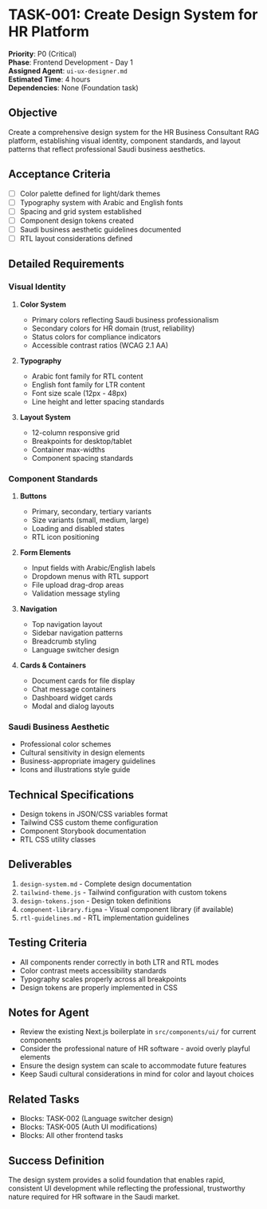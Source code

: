 # TASK-001: Create Design System for HR Platform

**Priority**: P0 (Critical)  
**Phase**: Frontend Development - Day 1  
**Assigned Agent**: `ui-ux-designer.md`  
**Estimated Time**: 4 hours  
**Dependencies**: None (Foundation task)  

## Objective
Create a comprehensive design system for the HR Business Consultant RAG platform, establishing visual identity, component standards, and layout patterns that reflect professional Saudi business aesthetics.

## Acceptance Criteria
- [ ] Color palette defined for light/dark themes
- [ ] Typography system with Arabic and English fonts
- [ ] Spacing and grid system established
- [ ] Component design tokens created
- [ ] Saudi business aesthetic guidelines documented
- [ ] RTL layout considerations defined

## Detailed Requirements

### Visual Identity
1. **Color System**
   - Primary colors reflecting Saudi business professionalism
   - Secondary colors for HR domain (trust, reliability)
   - Status colors for compliance indicators
   - Accessible contrast ratios (WCAG 2.1 AA)

2. **Typography**
   - Arabic font family for RTL content
   - English font family for LTR content
   - Font size scale (12px - 48px)
   - Line height and letter spacing standards

3. **Layout System**
   - 12-column responsive grid
   - Breakpoints for desktop/tablet
   - Container max-widths
   - Component spacing standards

### Component Standards
1. **Buttons**
   - Primary, secondary, tertiary variants
   - Size variants (small, medium, large)
   - Loading and disabled states
   - RTL icon positioning

2. **Form Elements**
   - Input fields with Arabic/English labels
   - Dropdown menus with RTL support
   - File upload drag-drop areas
   - Validation message styling

3. **Navigation**
   - Top navigation layout
   - Sidebar navigation patterns
   - Breadcrumb styling
   - Language switcher design

4. **Cards & Containers**
   - Document cards for file display
   - Chat message containers
   - Dashboard widget cards
   - Modal and dialog layouts

### Saudi Business Aesthetic
- Professional color schemes
- Cultural sensitivity in design elements
- Business-appropriate imagery guidelines
- Icons and illustrations style guide

## Technical Specifications
- Design tokens in JSON/CSS variables format
- Tailwind CSS custom theme configuration
- Component Storybook documentation
- RTL CSS utility classes

## Deliverables
1. `design-system.md` - Complete design documentation
2. `tailwind-theme.js` - Tailwind configuration with custom tokens
3. `design-tokens.json` - Design token definitions
4. `component-library.figma` - Visual component library (if available)
5. `rtl-guidelines.md` - RTL implementation guidelines

## Testing Criteria
- All components render correctly in both LTR and RTL modes
- Color contrast meets accessibility standards
- Typography scales properly across all breakpoints
- Design tokens are properly implemented in CSS

## Notes for Agent
- Review the existing Next.js boilerplate in `src/components/ui/` for current components
- Consider the professional nature of HR software - avoid overly playful elements
- Ensure the design system can scale to accommodate future features
- Keep Saudi cultural considerations in mind for color and layout choices

## Related Tasks
- Blocks: TASK-002 (Language switcher design)
- Blocks: TASK-005 (Auth UI modifications)
- Blocks: All other frontend tasks

## Success Definition
The design system provides a solid foundation that enables rapid, consistent UI development while reflecting the professional, trustworthy nature required for HR software in the Saudi market.